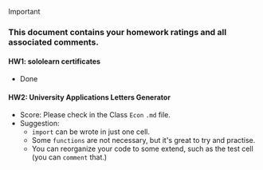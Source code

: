 > [!IMPORTANT]
>
> ### **This document contains your homework ratings and all associated comments.**



#### HW1: sololearn certificates

- Done


#### HW2: University Applications Letters Generator

- Score: Please check in the Class `Econ` `.md` file.
- Suggestion: 
    - `import` can be wrote in just one cell.
    - Some `functions` are not necessary, but it's great to try and practise.
    - You can reorganize your code to some extend, such as the test cell (you can `comment` that.)
